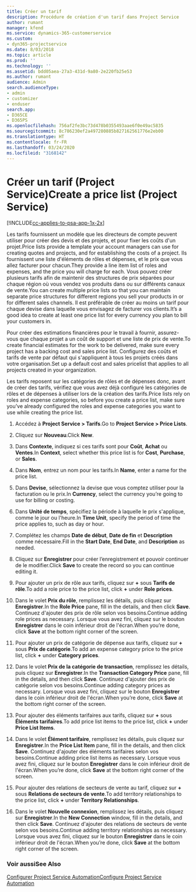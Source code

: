 ```yaml
---
title: Créer un tarif
description: Procédure de création d'un tarif dans Project Service
author: rumant
manager: kfend
ms.service: dynamics-365-customerservice
ms.custom:
- dyn365-projectservice
ms.date: 8/03/2018
ms.topic: article
ms.prod: ''
ms.technology: ''
ms.assetid: bdd05aea-27a3-431d-9a80-2e220fb25e53
ms.author: rumant
audience: Admin
search.audienceType:
- admin
- customizer
- enduser
search.app:
- D365CE
- D365PS
ms.openlocfilehash: 756af2fe3bc73d478b0355493aae6f0e49ac5835
ms.sourcegitcommit: 8c786230ef2a497280885b827162561776e2eb00
ms.translationtype: HT
ms.contentlocale: fr-FR
ms.lasthandoff: 03/24/2020
ms.locfileid: "3168142"
---
```

# <a name="create-a-price-list-project-service"></a><span data-ttu-id="c4fc6-103">Créer un tarif (Project Service)</span><span class="sxs-lookup"><span data-stu-id="c4fc6-103">Create a price list (Project Service)</span></span>

[!INCLUDE[cc-applies-to-psa-app-1x-2x](../includes/cc-applies-to-psa-app-1x-2x.md)]

<span data-ttu-id="c4fc6-104">Les tarifs fournissent un modèle que les directeurs de compte peuvent utiliser pour créer des devis et des projets, et pour fixer les coûts d'un projet.</span><span class="sxs-lookup"><span data-stu-id="c4fc6-104">Price lists provide a template your account managers can use for creating quotes and projects, and for establishing the costs of a project.</span></span> <span data-ttu-id="c4fc6-105">Ils fournissent une liste d'éléments de rôles et dépenses, et le prix que vous allez facturer pour chacun.</span><span class="sxs-lookup"><span data-stu-id="c4fc6-105">They provide a line item list of roles and expenses, and the price you will charge for each.</span></span> <span data-ttu-id="c4fc6-106">Vous pouvez créer plusieurs tarifs afin de maintenir des structures de prix séparées pour chaque région où vous vendez vos produits dans ou sur différents canaux de vente.</span><span class="sxs-lookup"><span data-stu-id="c4fc6-106">You can create multiple price lists so that you can maintain separate price structures for different regions you sell your products in or for different sales channels.</span></span> <span data-ttu-id="c4fc6-107">Il est préférable de créer au moins un tarif pour chaque devise dans laquelle vous envisagez de facturer vos clients.</span><span class="sxs-lookup"><span data-stu-id="c4fc6-107">It’s a good idea to create at least one price list for every currency you plan to bill your customers in.</span></span>  
  
<span data-ttu-id="c4fc6-108">Pour créer des estimations financières pour le travail à fournir, assurez-vous que chaque projet a un coût de support et une liste de prix de vente.</span><span class="sxs-lookup"><span data-stu-id="c4fc6-108">To create financial estimates for the work to be delivered, make sure every project has a backing cost and sales price list.</span></span> <span data-ttu-id="c4fc6-109">Configurez des coûts et tarifs de vente par défaut qui s'appliquent à tous les projets créés dans votre organisation.</span><span class="sxs-lookup"><span data-stu-id="c4fc6-109">Set up a default cost and sales pricelist that applies to all projects created in your organization.</span></span>  
  
<span data-ttu-id="c4fc6-110">Les tarifs reposent sur les catégories de rôles et de dépenses donc, avant de créer des tarifs, vérifiez que vous avez déjà configuré les catégories de rôles et de dépenses à utiliser lors de la création des tarifs.</span><span class="sxs-lookup"><span data-stu-id="c4fc6-110">Price lists rely on roles and expense categories, so before you create a price list, make sure you’ve already configured the roles and expense categories you want to use while creating the price list.</span></span>  
  
1.  <span data-ttu-id="c4fc6-111">Accédez à **Project Service > Tarifs**.</span><span class="sxs-lookup"><span data-stu-id="c4fc6-111">Go to **Project Service > Price Lists**.</span></span>  
  
2.  <span data-ttu-id="c4fc6-112">Cliquez sur **Nouveau**.</span><span class="sxs-lookup"><span data-stu-id="c4fc6-112">Click **New**.</span></span>  
  
3.  <span data-ttu-id="c4fc6-113">Dans **Contexte**, indiquez si ces tarifs sont pour **Coût**, **Achat** ou **Ventes**.</span><span class="sxs-lookup"><span data-stu-id="c4fc6-113">In **Context**, select whether this price list is for **Cost**, **Purchase**, or **Sales**.</span></span>  
  
4.  <span data-ttu-id="c4fc6-114">Dans **Nom**, entrez un nom pour les tarifs.</span><span class="sxs-lookup"><span data-stu-id="c4fc6-114">In **Name**, enter a name for the price list.</span></span>  
  
5.  <span data-ttu-id="c4fc6-115">Dans **Devise**, sélectionnez la devise que vous comptez utiliser pour la facturation ou le prix.</span><span class="sxs-lookup"><span data-stu-id="c4fc6-115">In **Currency**, select the currency you’re going to use for billing or costing.</span></span>  
  
6.  <span data-ttu-id="c4fc6-116">Dans **Unité de temps**, spécifiez la période à laquelle le prix s'applique, comme le jour ou l'heure.</span><span class="sxs-lookup"><span data-stu-id="c4fc6-116">In **Time Unit**, specify the period of time the price applies to, such as day or hour.</span></span>  
  
7.  <span data-ttu-id="c4fc6-117">Complétez les champs **Date de début**, **Date de fin** et **Description** comme nécessaire.</span><span class="sxs-lookup"><span data-stu-id="c4fc6-117">Fill in the **Start Date**, **End Date**, and **Description** as needed.</span></span>  
  
8.  <span data-ttu-id="c4fc6-118">Cliquez sur **Enregistrer** pour créer l’enregistrement et pouvoir continuer de le modifier.</span><span class="sxs-lookup"><span data-stu-id="c4fc6-118">Click **Save** to create the record so you can continue editing it.</span></span>  
  
9. <span data-ttu-id="c4fc6-119">Pour ajouter un prix de rôle aux tarifs, cliquez sur **+** sous **Tarifs de rôle**.</span><span class="sxs-lookup"><span data-stu-id="c4fc6-119">To add a role price to the price list, click **+** under **Role prices**.</span></span>  
  
10. <span data-ttu-id="c4fc6-120">Dans le volet **Prix du rôle**, remplissez les détails, puis cliquez sur **Enregistrer**.</span><span class="sxs-lookup"><span data-stu-id="c4fc6-120">In the **Role Price** pane, fill in the details, and then click **Save**.</span></span> <span data-ttu-id="c4fc6-121">Continuez d'ajouter des prix de rôle selon vos besoins.</span><span class="sxs-lookup"><span data-stu-id="c4fc6-121">Continue adding role prices as necessary.</span></span> <span data-ttu-id="c4fc6-122">Lorsque vous avez fini, cliquez sur le bouton **Enregistrer** dans le coin inférieur droit de l'écran.</span><span class="sxs-lookup"><span data-stu-id="c4fc6-122">When you’re done, click **Save** at the bottom right corner of the screen.</span></span>  
  
11. <span data-ttu-id="c4fc6-123">Pour ajouter un prix de catégorie de dépense aux tarifs, cliquez sur **+** sous **Prix de catégorie**.</span><span class="sxs-lookup"><span data-stu-id="c4fc6-123">To add an expense category price to the price list, click **+** under **Category prices**.</span></span>  
  
12. <span data-ttu-id="c4fc6-124">Dans le volet **Prix de la catégorie de transaction**, remplissez les détails, puis cliquez sur **Enregistrer**.</span><span class="sxs-lookup"><span data-stu-id="c4fc6-124">In the **Transaction Category Price** pane, fill in the details, and then click **Save**.</span></span> <span data-ttu-id="c4fc6-125">Continuez d'ajouter des prix de catégorie selon vos besoins.</span><span class="sxs-lookup"><span data-stu-id="c4fc6-125">Continue adding category prices as necessary.</span></span> <span data-ttu-id="c4fc6-126">Lorsque vous avez fini, cliquez sur le bouton **Enregistrer** dans le coin inférieur droit de l'écran.</span><span class="sxs-lookup"><span data-stu-id="c4fc6-126">When you’re done, click **Save** at the bottom right corner of the screen.</span></span>  
  
13. <span data-ttu-id="c4fc6-127">Pour ajouter des éléments tarifaires aux tarifs, cliquez sur **+** sous **Éléments tarifaires**.</span><span class="sxs-lookup"><span data-stu-id="c4fc6-127">To add price list items to the price list, click **+** under **Price List Items**.</span></span>  
  
14. <span data-ttu-id="c4fc6-128">Dans le volet **Élément tarifaire**, remplissez les détails, puis cliquez sur **Enregistrer**.</span><span class="sxs-lookup"><span data-stu-id="c4fc6-128">In the **Price List Item** pane, fill in the details, and then click **Save**.</span></span> <span data-ttu-id="c4fc6-129">Continuez d'ajouter des éléments tarifaires selon vos besoins.</span><span class="sxs-lookup"><span data-stu-id="c4fc6-129">Continue adding price list items as necessary.</span></span> <span data-ttu-id="c4fc6-130">Lorsque vous avez fini, cliquez sur le bouton **Enregistrer** dans le coin inférieur droit de l'écran.</span><span class="sxs-lookup"><span data-stu-id="c4fc6-130">When you’re done, click **Save** at the bottom right corner of the screen.</span></span>  
  
15. <span data-ttu-id="c4fc6-131">Pour ajouter des relations de secteurs de vente au tarif, cliquez sur **+** sous **Relations de secteurs de vente**.</span><span class="sxs-lookup"><span data-stu-id="c4fc6-131">To add territory relationships to the price list, click **+** under **Territory Relationships**.</span></span>  
  
16. <span data-ttu-id="c4fc6-132">Dans le volet **Nouvelle connexion**, remplissez les détails, puis cliquez sur **Enregistrer**.</span><span class="sxs-lookup"><span data-stu-id="c4fc6-132">In the **New Connection** window, fill in the details, and then click **Save**.</span></span> <span data-ttu-id="c4fc6-133">Continuez d'ajouter des relations de secteurs de vente selon vos besoins.</span><span class="sxs-lookup"><span data-stu-id="c4fc6-133">Continue adding territory relationships as necessary.</span></span> <span data-ttu-id="c4fc6-134">Lorsque vous avez fini, cliquez sur le bouton **Enregistrer** dans le coin inférieur droit de l'écran.</span><span class="sxs-lookup"><span data-stu-id="c4fc6-134">When you’re done, click **Save** at the bottom right corner of the screen.</span></span>  
  
### <a name="see-also"></a><span data-ttu-id="c4fc6-135">Voir aussi</span><span class="sxs-lookup"><span data-stu-id="c4fc6-135">See Also</span></span>  
 [<span data-ttu-id="c4fc6-136">Configurer Project Service Automation</span><span class="sxs-lookup"><span data-stu-id="c4fc6-136">Configure Project Service Automation</span></span>](../project-service/configure.md)
